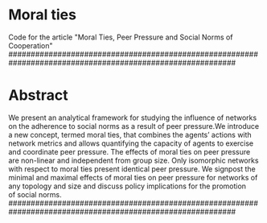 # Moral ties
Code for the article "Moral Ties, Peer Pressure and Social Norms of Cooperation"
###########################################################################################################
# Abstract                                                                                                                                         
We present an analytical framework for studying the influence of networks on the adherence to social norms as a
result of peer pressure.We introduce a new concept, termed moral ties, that combines the agents’ actions with
network metrics and allows quantifying the capacity of agents to exercise and coordinate peer pressure. The 
effects of moral ties on peer pressure are non-linear and independent from group size. Only isomorphic networks
with respect to moral ties present identical peer pressure. We signpost the minimal and maximal effects of moral
ties on peer pressure for networks of any topology and size and discuss policy implications for the promotion           
of social norms.                                                                                                                                 
###########################################################################################################

